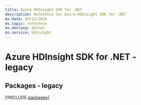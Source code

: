 ```yaml
---
title: Azure HDInsight SDK for .NET
description: Reference for Azure HDInsight SDK for .NET
ms.date: 03/12/2024
ms.topic: reference
ms.devlang: dotnet
ms.service: hdinsight
---
```

# Azure HDInsight SDK for .NET - legacy
## Packages - legacy
[!INCLUDE [packages](hdinsight-index.md)]